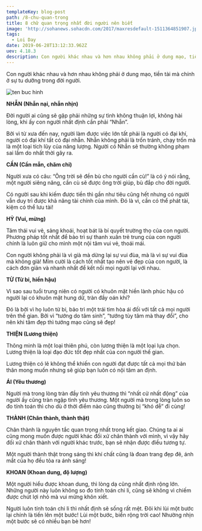```yaml
---
templateKey: blog-post
path: /8-chu-quan-trong
title: 8 chữ quan trọng nhất đời người nên biết
image: 'http://sohanews.sohacdn.com/2017/maxresdefault-1511364851907.jpg' 
tags:
  - Loi Day
date: 2019-06-28T13:12:33.962Z
uev: 4.18.3
description: Con người khác nhau và hơn nhau không phải ở dung mạo, tiền tài mà chính ở sự tu dưỡng trong đời người.
---
```


Con người khác nhau và hơn nhau không phải ở dung mạo, tiền tài mà chính ở sự tu dưỡng trong đời người.

![ten buc hinh](https://vietnammoi.vn/stores/news_dataimages/nhungth/012019/02/09/8-chu-quan-trong-nhat-doi-nguoi-ai-cung-nen-biet-de-tu-duong-ban-than-24-.4189.jpg "ten buc hinh")

**NHẪN (Nhẫn nại, nhẫn nhịn)**

Đời người ai cũng sẽ gặp phải những sự tình không thuận lợi, không hài lòng, khi ấy con người nhất định cần phải “Nhẫn”.

Bởi vì từ xưa đến nay, người làm được việc lớn tất phải là người có đại khí, người có đại khí tất có đại nhẫn. Nhẫn không phải là trốn tránh, chạy trốn mà là một loại tích lũy của năng lượng. Người có Nhẫn sẽ thường không phạm sai lầm do nhất thời gây ra.

**CẦN (Cần mẫn, chăm chỉ)**

Người xưa có câu: “Ông trời sẽ đền bù cho người cần cù!” là có ý nói rằng, một người siêng năng, cần cù sẽ được ông trời giúp, bù đắp cho đời người.

Có người sau khi kiếm được tiền thì gần như tiêu cũng hết nhưng có người vẫn duy trì được khả năng tài chính của mình. Đó là vì, cần có thể phát tài, kiệm có thể lưu tài!

**HỶ (Vui, mừng)**

Tâm thái vui vẻ, sảng khoái, hoạt bát là bí quyết trường thọ của con người. Phương pháp tốt nhất để bảo trì sự thanh xuân trẻ trung của con người chính là luôn giữ cho mình một nội tâm vui vẻ, thoái mái.

Con người không phải là vì già mà dừng lại sự vui đùa, mà là vì sự vui đùa mà không già! Mỉm cười là cách tốt nhất tạo nên vẻ đẹp của con người, là cách đơn giản và nhanh nhất để kết nối mọi người lại với nhau.

**TỪ (Từ bi, hiền hậu)**

Vì sao sau tuổi trung niên có người có khuôn mặt hiền lành phúc hậu có người lại có khuôn mặt hung dữ, tràn đầy oán khí?

Đó là bởi vì họ luôn từ bi, bảo trì một trái tim hòa ái đối với tất cả mọi người trên thế gian. Bởi vì “tướng do tâm sinh”, “tướng tùy tâm mà thay đổi”, cho nên khi tâm đẹp thì tướng mạo cũng sẽ đẹp!

**THIỆN (Lương thiện)**

Thông minh là một loại thiên phú, còn lương thiện là một loại lựa chọn. Lương thiện là loại đạo đức tốt đẹp nhất của con người thế gian.

Lương thiện có lẽ không thể khiến con người đạt được tất cả mọi thứ bản thân mong muốn nhưng sẽ giúp bạn luôn có nội tâm an định.

**ÁI (Yêu thương)**

Người mà trong lòng tràn đầy tình yêu thương thì “nhất cử nhất động” của người ấy cũng tràn ngập tình yêu thương. Một người mà trong lòng luôn so đo tính toán thì cho dù ở thời điểm nào cũng thường bị “khó dễ” đi cùng!

**THÀNH (Chân thành, thành thật)**

Chân thành là nguyên tắc quan trọng nhất trong kết giao. Chúng ta ai ai cũng mong muốn được người khác đối xử chân thành với mình, vì vậy hãy đối xử chân thành với người khác trước, bạn sẽ nhận được điều tương tự.

Một người thành thật trong sáng thì khí chất cũng là đoan trang đẹp đẽ, ánh mắt của họ đều tỏa ra ánh sáng!

**KHOAN (Khoan dung, độ lượng)**

Một người hiểu được khoan dung, thì lòng dạ cũng nhất định rộng lớn. Những người này luôn không so đo tính toán chi li, cũng sẽ không vì chiếm được chút lợi nhỏ mà vui mừng khôn xiết.

Người luôn tính toán chi li thì nhất định sẽ sống rất mệt. Đôi khi lùi một bước lại chính là tiến lên một bước! Lùi một bước, biển rộng trời cao! Nhường nhịn một bước sẽ có nhiều bạn bè hơn!